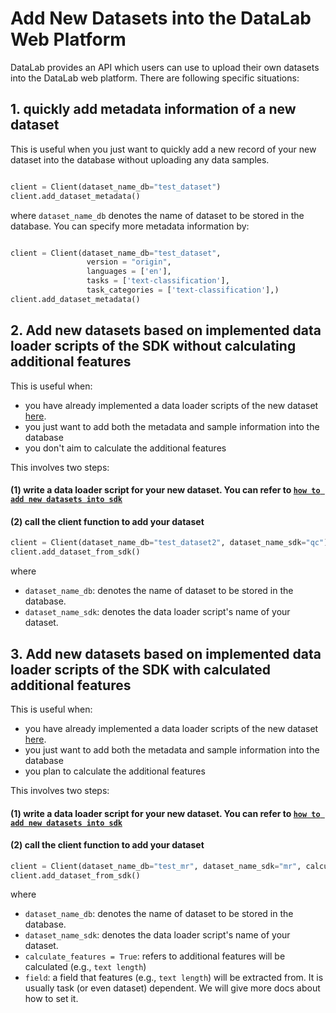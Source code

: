 # Add New Datasets into the DataLab Web Platform

DataLab provides an API which users can use to upload their own datasets into the DataLab web platform.
There are following specific situations:


## 1. quickly add metadata information of a new dataset
This is useful when you just want to quickly add a new record of your new dataset into the database without uploading any 
data samples.

```python

client = Client(dataset_name_db="test_dataset")
client.add_dataset_metadata()
```
where `dataset_name_db` denotes the name of dataset to be stored in the database.
You can specify more metadata information by:

```python

client = Client(dataset_name_db="test_dataset",
                 version = "origin",
                 languages = ['en'],
                 tasks = ['text-classification'],
                 task_categories = ['text-classification'],)
client.add_dataset_metadata()
```


## 2. Add new datasets based on implemented data loader scripts of the SDK without calculating additional features
This is useful when:
* you have already implemented a data loader scripts of the new dataset [here](https://github.com/ExpressAI/DataLab/tree/main/datasets).
* you just want to add both the metadata and sample information into the database
* you don't aim to calculate the additional features

This involves two steps:

#### (1) write a data loader script for your new dataset. You can refer to [`how to add new datasets into sdk`](https://github.com/ExpressAI/DataLab/blob/main/docs/add_new_datasets.md)

#### (2) call the client function to add your dataset

```python
client = Client(dataset_name_db="test_dataset2", dataset_name_sdk="qc")
client.add_dataset_from_sdk()
```
where
* `dataset_name_db`: denotes the name of dataset to be stored in the database.
* `dataset_name_sdk`: denotes the data loader script's name of your dataset.




## 3. Add new datasets based on implemented data loader scripts of the SDK with calculated additional features
This is useful when:
* you have already implemented a data loader scripts of the new dataset [here](https://github.com/ExpressAI/DataLab/tree/main/datasets).
* you just want to add both the metadata and sample information into the database
* you plan to calculate the additional features

This involves two steps:

#### (1) write a data loader script for your new dataset. You can refer to [`how to add new datasets into sdk`](https://github.com/ExpressAI/DataLab/blob/main/docs/add_new_datasets.md)

#### (2) call the client function to add your dataset

```python
client = Client(dataset_name_db="test_mr", dataset_name_sdk="mr", calculate_features = True, field = "text")
client.add_dataset_from_sdk()
```
where
* `dataset_name_db`: denotes the name of dataset to be stored in the database.
* `dataset_name_sdk`: denotes the data loader script's name of your dataset.
* `calculate_features = True`: refers to additional features will be calculated (e.g., `text length`)
* `field`: a field that features (e.g., `text length`) will be extracted from. It is usually task (or even dataset) dependent. We will give more docs about how to set it.